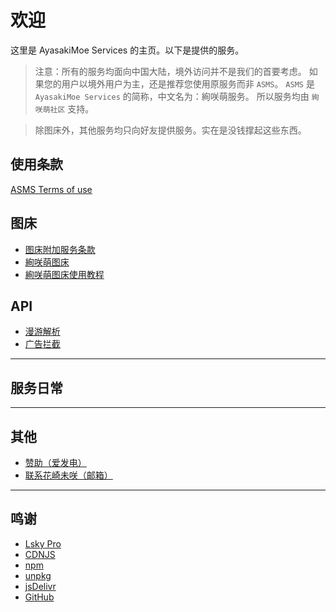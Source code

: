 # 欢迎

这里是 AyasakiMoe Services 的主页。以下是提供的服务。

> 注意：所有的服务均面向中国大陆，境外访问并不是我们的首要考虑。
> 如果您的用户以境外用户为主，还是推荐您使用原服务而非 `ASMS`。
> `ASMS` 是 `AyasakiMoe Services` 的简称，中文名为：絢咲萌服务。
> 所以服务均由 `絢咲萌社区` 支持。

> 除图床外，其他服务均只向好友提供服务。实在是没钱撑起这些东西。

## 使用条款
[ASMS Terms of use](terms-of-use.md)

## 图床
- [图床附加服务条款](./service/imagehost/imghost-rules.md)
- [絢咲萌图床](./service/imagehost/imghost.md)
- [絢咲萌图床使用教程](./service/imagehost/imghost-tutorial.md)

## API

- [漫游解析](./service/api/BiliRoaming.md)
- [广告拦截](./service/api/ADH.md)

---

## 服务日常



---

## 其他
- [赞助（爱发电）](https://afdian.net/@miraipip)
- [联系花崎未咲（邮箱）](mailto:mirai@lolicon.team)

---

## 鸣谢
- [Lsky Pro](https://www.lsky.pro)
- [CDNJS](https://cdnjs.com)
- [npm](https://npmjs.com)
- [unpkg](https://unpkg.com)
- [jsDelivr](https://jsdelivr.com)
- [GitHub](https://github.com)
